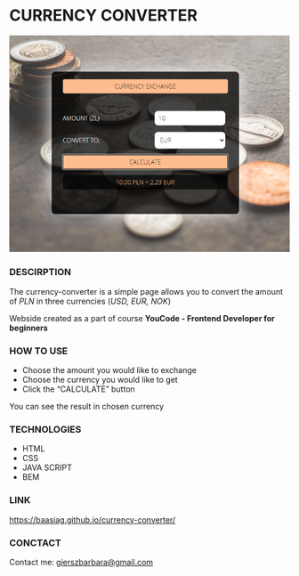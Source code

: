 # CURRENCY CONVERTER


![currency exchange](https://github.com/BaasiaG/currency-converter/blob/master/images/currency%20exchange.png?raw=true)
### DESCIRPTION

The currency-converter is a simple page allows you to convert the amount of *PLN* in three currencies (*USD, EUR, NOK*)

Webside created as a part of course **YouCode - Frontend Developer for beginners**

### HOW TO USE 

- Choose the amount you would like to exchange
- Choose the currency you would like to get
- Click the “CALCULATE” button

You can see the result in chosen currency

### TECHNOLOGIES

- HTML
- CSS
- JAVA SCRIPT
- BEM  

### LINK 

https://baasiag.github.io/currency-converter/

### CONCTACT

Contact me: gierszbarbara@gmail.com
